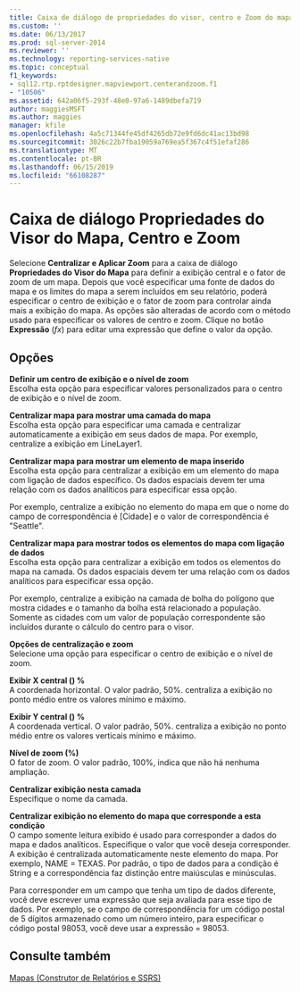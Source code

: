 ```yaml
---
title: Caixa de diálogo de propriedades do visor, centro e Zoom do mapa | Microsoft Docs
ms.custom: ''
ms.date: 06/13/2017
ms.prod: sql-server-2014
ms.reviewer: ''
ms.technology: reporting-services-native
ms.topic: conceptual
f1_keywords:
- sql12.rtp.rptdesigner.mapviewport.centerandzoom.f1
- "10506"
ms.assetid: 642a06f5-293f-48e0-97a6-1489dbefa719
author: maggiesMSFT
ms.author: maggies
manager: kfile
ms.openlocfilehash: 4a5c71344fe45df4265db72e9fd6dc41ac13bd98
ms.sourcegitcommit: 3026c22b7fba19059a769ea5f367c4f51efaf286
ms.translationtype: MT
ms.contentlocale: pt-BR
ms.lasthandoff: 06/15/2019
ms.locfileid: "66108287"
---
```

# <a name="map-viewport-properties-dialog-box-center-and-zoom"></a>Caixa de diálogo Propriedades do Visor do Mapa, Centro e Zoom
  Selecione **Centralizar e Aplicar Zoom** para a caixa de diálogo **Propriedades do Visor do Mapa** para definir a exibição central e o fator de zoom de um mapa. Depois que você especificar uma fonte de dados do mapa e os limites do mapa a serem incluídos em seu relatório, poderá especificar o centro de exibição e o fator de zoom para controlar ainda mais a exibição do mapa. As opções são alteradas de acordo com o método usado para especificar os valores de centro e zoom. Clique no botão **Expressão** (*fx*) para editar uma expressão que define o valor da opção.  
  
## <a name="options"></a>Opções  
 **Definir um centro de exibição e o nível de zoom**  
 Escolha esta opção para especificar valores personalizados para o centro de exibição e o nível de zoom.  
  
 **Centralizar mapa para mostrar uma camada do mapa**  
 Escolha esta opção para especificar uma camada e centralizar automaticamente a exibição em seus dados de mapa. Por exemplo, centralize a exibição em LineLayer1.  
  
 **Centralizar mapa para mostrar um elemento de mapa inserido**  
 Escolha esta opção para centralizar a exibição em um elemento do mapa com ligação de dados específico. Os dados espaciais devem ter uma relação com os dados analíticos para especificar essa opção.  
  
 Por exemplo, centralize a exibição no elemento do mapa em que o nome do campo de correspondência é [Cidade] e o valor de correspondência é "Seattle".  
  
 **Centralizar mapa para mostrar todos os elementos do mapa com ligação de dados**  
 Escolha esta opção para centralizar a exibição em todos os elementos do mapa na camada. Os dados espaciais devem ter uma relação com os dados analíticos para especificar essa opção.  
  
 Por exemplo, centralize a exibição na camada de bolha do polígono que mostra cidades e o tamanho da bolha está relacionado a população. Somente as cidades com um valor de população correspondente são incluídos durante o cálculo do centro para o visor.  
  
 **Opções de centralização e zoom**  
 Selecione uma opção para especificar o centro de exibição e o nível de zoom.  
  
 **Exibir X central () %**  
 A coordenada horizontal. O valor padrão, 50%. centraliza a exibição no ponto médio entre os valores mínimo e máximo.  
  
 **Exibir Y central () %**  
 A coordenada vertical. O valor padrão, 50%. centraliza a exibição no ponto médio entre os valores verticais mínimo e máximo.  
  
 **Nível de zoom (%)**  
 O fator de zoom. O valor padrão, 100%, indica que não há nenhuma ampliação.  
  
 **Centralizar exibição nesta camada**  
 Especifique o nome da camada.  
  
 **Centralizar exibição no elemento do mapa que corresponde a esta condição**  
 O campo somente leitura exibido é usado para corresponder a dados do mapa e dados analíticos. Especifique o valor que você deseja corresponder. A exibição é centralizada automaticamente neste elemento do mapa. Por exemplo, NAME = TEXAS. Por padrão, o tipo de dados para a condição é String e a correspondência faz distinção entre maiúsculas e minúsculas.  
  
 Para corresponder em um campo que tenha um tipo de dados diferente, você deve escrever uma expressão que seja avaliada para esse tipo de dados. Por exemplo, se o campo de correspondência for um código postal de 5 dígitos armazenado como um número inteiro, para especificar o código postal 98053, você deve usar a expressão = 98053.  
  
## <a name="see-also"></a>Consulte também  
 [Mapas &#40;Construtor de Relatórios e SSRS&#41;](report-design/maps-report-builder-and-ssrs.md)  
  
  
